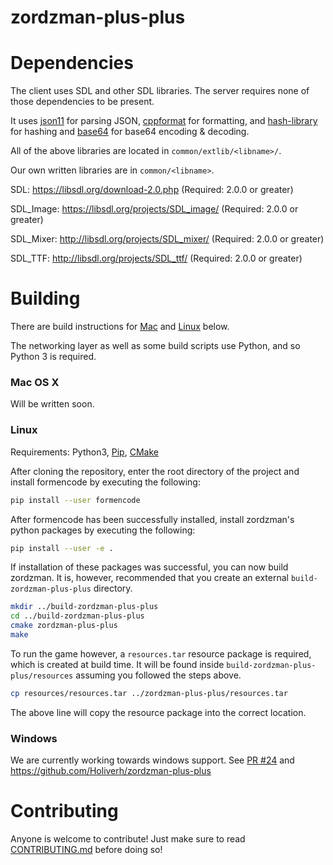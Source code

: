 zordzman-plus-plus
==================

Dependencies
============

The client uses SDL and other SDL libraries. The server requires none of those
dependencies to be present.

It uses [json11](https://github.com/dropbox/json11) for parsing JSON,
[cppformat](http://cppformat.github.io/) for formatting, and
[hash-library](http://create.stephan-brumme.com/hash-library/) for hashing and
[base64](http://www.adp-gmbh.ch/cpp/common/base64.html) for base64 encoding &
decoding.

All of the above libraries are located in `common/extlib/<libname>/`.

Our own written libraries are in `common/<libname>`.

SDL: https://libsdl.org/download-2.0.php (Required: 2.0.0 or greater)

SDL\_Image: https://libsdl.org/projects/SDL_image/ (Required: 2.0.0 or greater)

SDL\_Mixer: http://libsdl.org/projects/SDL_mixer/ (Required: 2.0.0 or greater)

SDL\_TTF: http://libsdl.org/projects/SDL_ttf/ (Required: 2.0.0 or greater)

Building
========

There are build instructions for [Mac](https://github.com/TeamLe-Shop/zordzman-plus-plus#mac-os-x)
and [Linux](https://github.com/TeamLe-Shop/zordzman-plus-plus#linux) below.

The networking layer as well as some build scripts use Python, and so Python 3
is required.

### Mac OS X ###

Will be written soon.

### Linux ###

Requirements: Python3, [Pip](https://pip.pypa.io/en/stable/installing/),
[CMake](https://cmake.org/download/)

After cloning the repository, enter the root directory of the project and install formencode by executing the following:
```sh
pip install --user formencode
```

After formencode has been successfully installed, install zordzman's python packages by executing the following:

```sh
pip install --user -e .
```

If installation of these packages was successful, you can now build zordzman. It is, however, recommended that you create an external `build-zordzman-plus-plus` directory.

```sh
mkdir ../build-zordzman-plus-plus
cd ../build-zordzman-plus-plus
cmake zordzman-plus-plus
make
````

To run the game however, a `resources.tar` resource package is required, which
is created at build time. It will be found inside
`build-zordzman-plus-plus/resources` assuming you followed the steps above.

```sh
cp resources/resources.tar ../zordzman-plus-plus/resources.tar
```

The above line will copy the resource package into the correct location.

### Windows ###

We are currently working towards windows support. See
[PR #24](https://github.com/TeamLe-Shop/zordzman-plus-plus/issues/24)
and https://github.com/Holiverh/zordzman-plus-plus


Contributing
============

Anyone is welcome to contribute!
Just make sure to read [CONTRIBUTING.md](CONTRIBUTING.md) before doing so!
